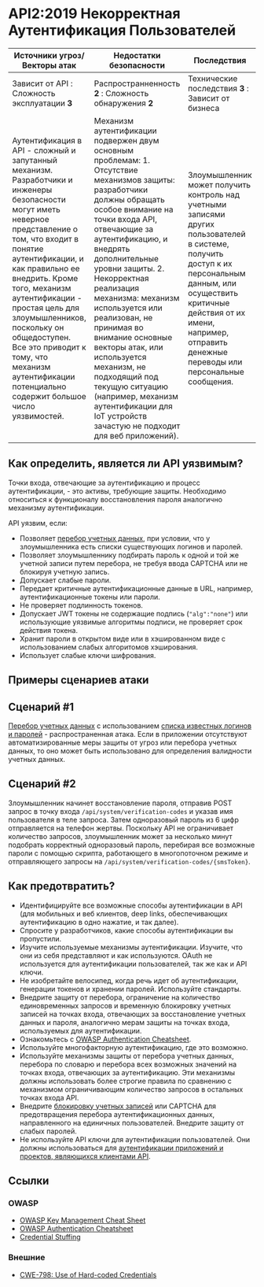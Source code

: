 API2:2019 Некорректная Аутентификация Пользователей
====================================

| Источники угроз/Векторы атак | Недостатки безопасности | Последствия |
| - | - | - |
| Зависит от API : Сложность эксплуатации **3** | Распространненность **2** : Сложность обнаружения **2** | Технические последствия **3** : Зависит от бизнеса |
| Аутентификация в API - сложный и запутанный механизм. Разработчики и инженеры безопасности могут иметь неверное представление о том, что входит в понятие аутентификации, и как правильно ее внедрить. Кроме того, механизм аутентификации - простая цель для злоумышленников, поскольку он общедоступен. Все это приводит к тому, что механизм аутентификации потенциально содержит большое число уязвимостей. | Механизм аутентификации подвержен двум основным проблемам: 1. Отсутствие механизмов защиты: разработчики должны обращать особое внимание на точки входа API, отвечающие за аутентификацию, и внедрять дополнительные уровни защиты. 2. Некорректная реализация механизма: механизм используется или реализован, не принимая во внимание основные векторы атак, или используется механизм, не подходящий под текущую ситуацию (например, механизм аутентификации для IoT устройств зачастую не подходит для веб приложений). | Злоумышленник может получить контроль над учетными записями других пользователей в системе, получить доступ к их персональным данным, или осуществить критичные действия от их имени, например, отправить денежные переводы или персональные сообщения. |

## Как определить, является ли API уязвимым?

Точки входа, отвечающие за аутентификацию и процесс аутентификации, - это активы, требующие защиты. Необходимо относиться к функционалу восстановления пароля аналогично механизму аутентификации.

API уязвим, если:
* Позволяет [перебор учетных данных][1], при условии, что у злоумышленника есть списки существующих логинов и паролей.
* Позволяет злоумышленнику подбирать пароль к одной и той же учетной записи путем перебора, не требуя ввода CAPTCHA или не блокируя учетную запись.
* Допускает слабые пароли.
* Передает критичные аутентификационные данные в URL, например, аутентификационные токены или пароли.
* Не проверяет подлинность токенов.
* Допускает JWT токены не содержащие подпись (`"alg":"none"`) или использующие уязвимые алгоритмы подписи, не проверяет срок действия токена. 
* Хранит пароли в открытом виде или в хэшированном виде с использованием слабых алгоритомов хэширования.
* Использует слабые ключи шифрования.

## Примеры сценариев атаки

## Сценарий #1

[Перебор учетных данных][1] с использованием [списка известных логинов и паролей][2] - распространенная атака. Если в приложении отсутствуют автоматизированные меры защиты от угроз или перебора учетных данных, то оно может быть использовано для определения валидности учетных данных.

## Сценарий #2

Злоумышленник начинет восстановление пароля, отправив POST запрос в точку входа `/api/system/verification-codes` и указав имя пользователя в теле запроса. Затем одноразовый пароль из 6 цифр отправляется на телефон жертвы. Поскольку API не ограничивает количество запросов, злоумышленник может за несколько минут подобрать корректный одноразовый пароль, перебирая все возможные пароли с помощью скрипта, работающего в многопоточном режиме и отправляющего запросы на `/api/system/verification-codes/{smsToken}`.

## Как предотвратить?

* Идентифицируйте все возможные способы аутентификации в API (для мобильных и веб клиентов, deep links, обеспечивающих аутентификацию в одно нажатие, и так далее).
* Спросите у разработчиков, какие способы аутентификации вы пропустили.
* Изучите используемые механизмы аутентификации. Изучите, что они из себя представляют и как используются. OAuth не используется для аутентификации пользователей, так же как и API ключи.
* Не изобретайте велосипед, когда речь идет об аутентификации, генерации токенов и хранении паролей. Используйте стандарты.
* Внедрите защиту от перебора, ограничение на количество единовременных запросов и временную блокировку учетных записей на точках входа, отвечающих за восстановление учетных данных и пароля, аналогично мерам защиты на точках входа, используемых для аутентификации.
* Ознакомьтесь с [OWASP Authentication Cheatsheet][3].
* Используйте многофакторную аутентификацию, где это возможно.
* Используйте механизмы защиты от перебора учетных данных, перебора по словарю и перебора всех возможных значений на точках входа, отвечающих за аутентификацию. Эти механизмы должны использовать более строгие правила по сравнению с механизмом ограничивающим количество запросов в остальных точках входа API.
* Внедрите [блокировку учетных записей][4] или CAPTCHA для предотвращения перебора аутентификационных данных, направленного на единичных пользователей. Внедрите защиту от слабых паролей.
* Не используйте API ключи для аутентификации пользователей. Они должны использоваться для [аутентификации приложений и проектов, являющихся клиентами API][5].

## Ссылки

### OWASP

* [OWASP Key Management Cheat Sheet][6]
* [OWASP Authentication Cheatsheet][3]
* [Credential Stuffing][1]

### Внешние

* [CWE-798: Use of Hard-coded Credentials][7]

[1]: https://www.owasp.org/index.php/Credential_stuffing
[2]: https://github.com/danielmiessler/SecLists
[3]: https://cheatsheetseries.owasp.org/cheatsheets/Authentication_Cheat_Sheet.html
[4]: https://www.owasp.org/index.php/Testing_for_Weak_lock_out_mechanism_(OTG-AUTHN-003)
[5]: https://cloud.google.com/endpoints/docs/openapi/when-why-api-key
[6]: https://www.owasp.org/index.php/Key_Management_Cheat_Sheet
[7]: https://cwe.mitre.org/data/definitions/798.html
